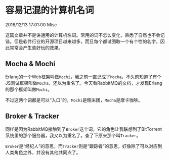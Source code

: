 # 容易记混的计算机名词
2016/12/13 17:01:00
Misc


这篇文章并不是讲通用的计算机名词。常用的词不怎么变化，熟悉了自然也不会记错。但是软件行业的开源项目越来越多，而且每个都试图取一个有个性的名字，因此常常会产生些好玩的效果。

## Mocha & Mochi

Erlang的一个Web框架叫做`Mochi`，我之前一直记成了`Mocha`。不久前知道了有个JS测试框架叫做`Mocha`，还以为重名了。今天看RabbitMQ的文档，才发现Erlang的那个框架叫做`Mochi`。

不过这两个词都是可以“入口”的，`Mochi`是糯米团，`Mocha`是摩卡咖啡。


## Broker & Tracker

同样是因为RabbitMQ接触到了`Broker`这个词。它的角色让我联想到了BitTorrent系统里的那个服务器，我又以为重名了。查了下原来那个叫`Tracker`。

`Broker`是“经纪人”的意思，而`Tracker`则是“跟踪者”的意思，好像除了可以对应到人类角色之外，并没有其他共同点了。


